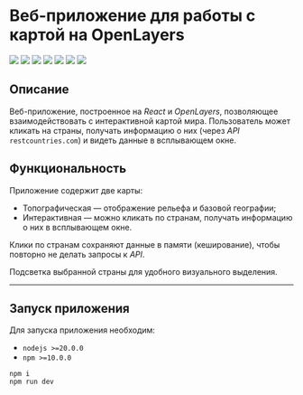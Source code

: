 # Веб-приложение для работы с картой на OpenLayers

![](https://shields.io/badge/-HTML-orange) 
![](https://shields.io/badge/-SCSS-C76494)
![](https://shields.io/badge/-JavaScript-yellow)
![](https://shields.io/badge/-ReactJS-05D9FF)
![](https://shields.io/badge/-TypeScript-2D79C7)
![](https://shields.io/badge/-ESLint-4A31C3)
![](https://shields.io/badge/-MobX-ea6618)

## Описание

Веб-приложение, построенное на *React* и *OpenLayers*, позволяющее взаимодействовать с интерактивной картой мира. Пользователь может кликать на страны, получать информацию о них (через *API* `restcountries.com`) и видеть данные в всплывающем окне.

## Функциональность

Приложение содержит две карты:
- Топографическая — отображение рельефа и базовой географии;
- Интерактивная — можно кликать по странам, получать информацию о них в всплывающем окне.

Клики по странам сохраняют данные в памяти (кеширование), чтобы повторно не делать запросы к *API*.

Подсветка выбранной страны для удобного визуального выделения.

<tr>
    <hr>
</tr>

## Запуск приложения

Для запуска приложения необходим:
- `nodejs >=20.0.0` 
- `npm >=10.0.0`

```
npm i
npm run dev
```